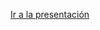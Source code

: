 [ Ir a la presentación](https://docs.google.com/presentation/d/1cp7vGyKYYtI9eUvLnwGLglWfFGR1Rf4Qk43ZUSAT2_o/edit?usp=sharing " Ir a la presentación")
